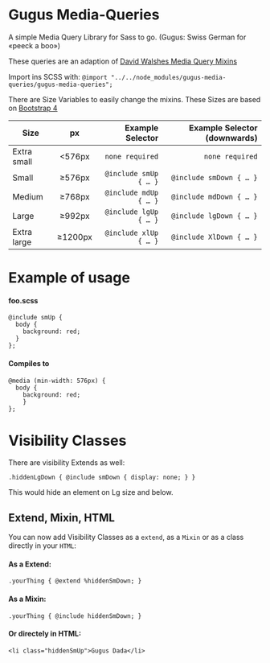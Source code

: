 # Gugus Media-Queries
A simple Media Query Library for Sass to go. (Gugus: Swiss German for «peeck a boo»)

These queries are an adaption of [David Walshes Media Query Mixins](https://davidwalsh.name/write-media-queries-sass)

Import ins SCSS with: `@import "../../node_modules/gugus-media-queries/gugus-media-queries";`

There are Size Variables to easily change the mixins. These Sizes are based on [Bootstrap 4](https://getbootstrap.com/docs/4.0/layout/grid/#grid-options)

| Size           | px      | Example Selector      | Example Selector (downwards) |
| -------------- |:-------:| ---------------------:| ----------------------------:|
| Extra small    | <576px  | `none required`       | `none required`      |
| Small          | ≥576px  | `@include smUp { … }` | `@include smDown { … }`      |
| Medium         | ≥768px  | `@include mdUp { … }` | `@include mdDown { … }`      |
| Large          | ≥992px  | `@include lgUp { … }` | `@include lgDown { … }`      |
| Extra large    | ≥1200px | `@include xlUp { … }` | `@include XlDown { … }`      |


# Example of usage

#### foo.scss
```
@include smUp {
  body {
    background: red;
  }
};
```
#### Compiles to
```
@media (min-width: 576px) {
  body {
    background: red;
    }
};
```

# Visibility Classes
There are visibility Extends as well:
```
.hiddenLgDown { @include smDown { display: none; } }
```
This would hide an element on Lg size and below.


## Extend, Mixin, HTML
You can now add Visibility Classes as a `extend`, as a `Mixin` or as a class directly in your `HTML`:

#### As a Extend:

```
.yourThing { @extend %hiddenSmDown; }
```

#### As a Mixin:
```
.yourThing { @include hiddenSmDown; }
```

#### Or directely in HTML:

```
<li class="hiddenSmUp">Gugus Dada</li>
```
